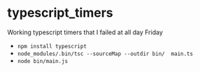 # typescript_timers
Working typescript timers that I failed at all day Friday
* `npm install typescript`
* `node_modules/.bin/tsc --sourceMap --outdir bin/  main.ts`
* `node bin/main.js`
